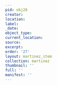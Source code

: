 ```yaml
---
pid: obj28
creator: 
location: 
label: 
_date: 
object_type: 
current_location: 
source: 
excerpt: 
order: '27'
layout: martinez_item
collection: martinez
thumbnail: ''
full: ''
manifest: ''
---
```

